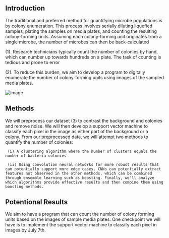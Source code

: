 ## Introduction


The traditional and preferred method for quantifying microbe populations is by colony enumeration. This process involves serially diluting liquefied samples, plating the samples on media plates, and counting the resulting colony-forming units. Assuming each colony-forming unit originates from a single microbe, the number of microbes can then be back-calculated 

(1).  Research technicians typically count the number of colonies by hand, which can number up towards hundreds on a plate. The task of counting is tedious and prone to error 

(2). To reduce this burden, we aim to develop a program to digitally enumerate the number of colony-forming units using images of the sampled media plates.

![image](https://www.interscience.cn/IMG/jpg/scan_petridish_web.jpg?1572/366b58c4d421435cdc8fafe0428f293f528dd2bf)

## Methods

We will preprocess our dataset (3) to contrast the background and colonies and remove noise. We will then develop a support vector machine to classify each pixel in the image as either part of the background or a colony. From our preprocessed data, we will attempt two methods to quantify the number of colonies: 

     (i) A clustering algorithm where the number of clusters equals the number of bacteria colonies 
     
     (ii) Using convolution neural networks for more robust results that can potentially support more edge cases. CNNs can potentially extract features not observed in the other methods, which can be combined through ensemble learning such as boosting. Finally, we'll analyze which algorithms provide effective results and then combine them using boosting methods. 

## Potentional Results

We aim to have a program that can count the number of colony forming units based on the images of sample media plates. One checkpoint we will have is to implement the support vector machine to classify each pixel in images by July 7th. 

